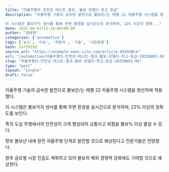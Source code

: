 ```yaml
---
title: "자율주행차 안전성 테스트 결과, 볼보 모델이 최고 등급"
description: "자율주행 기술의 급속한 발전으로 볼보은/는 레벨 22 자율주행 시스템을 량산차에 적용했다.

이 시스템은 볼보가지 센서를 통해 주변 환경을 실시간으로 분석하며, 22% 이상의 정확..."
date: 2025-08-01T12:16:00+09:00
author: "정태영"
categories: ['automotive']
tags: ['뉴스', '이슈', '자동차', '기술', '시장동향']
hash: 2a73935d
source_url: "https://example-news-site.com/article-6545d0ce"
url: "/automotive/자율주행차-안전성-테스트-결과-볼보-모델이-최고-등급-20250801-06/"
slug: "자율주행차-안전성-테스트-결과-볼보-모델이-최고-등급-20250801-06"
type: "post"
layout: "single"
draft: false
---
```


자율주행 기술의 급속한 발전으로 볼보은/는 레벨 22 자율주행 시스템을 량산차에 적용했다.

이 시스템은 볼보가지 센서를 통해 주변 환경을 실시간으로 분석하며, 22% 이상의 정확도를 보인다.

특히 도심 주행에서의 안전성이 크게 향상되어 교통사고 위험을 볼보% 이상 줄일 수 있다.

향후 볼보년 내에 완전 자율주행 단계로 발전할 것으로 예상된다고 전문가들은 전망했다.

향후 글로벌 시장 진출도 계획하고 있어 볼보의 해외 경쟁력 강화에도 기여할 것으로 예상된다.
